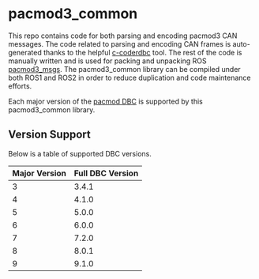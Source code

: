 # pacmod3_common

This repo contains code for both parsing and encoding pacmod3 CAN messages. 
The code related to parsing and encoding CAN frames is auto-generated thanks to the helpful [c-coderdbc](https://github.com/astand/c-coderdbc) tool.
The rest of the code is manually written and is used for packing and unpacking ROS [pacmod3_msgs](https://github.com/astuff/pacmod3_msgs).
The pacmod3_common library can be compiled under both ROS1 and ROS2 in order to reduce duplication and code maintenance efforts.

Each major version of the [pacmod DBC](https://github.com/astuff/pacmod_dbc) is supported by this pacmod3_common library.

## Version Support

Below is a table of supported DBC versions.

|Major Version|Full DBC Version|
|-|-|
|3|3.4.1|
|4|4.1.0|
|5|5.0.0|
|6|6.0.0|
|7|7.2.0|
|8|8.0.1|
|9|9.1.0|
